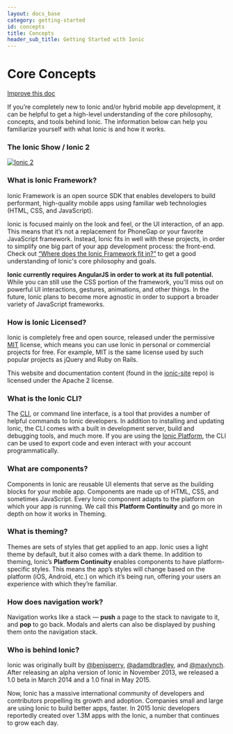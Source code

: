 ```yaml
---
layout: docs_base
category: getting-started
id: concepts
title: Concepts
header_sub_title: Getting Started with Ionic
---
```



# Core Concepts

<a class="improve-v2-docs" href='https://github.com/driftyco/ionic-site/edit/master/docs/getting-started/concepts/index.md'>Improve this doc</a>

If you’re completely new to Ionic and/or hybrid mobile app development, it can be helpful to get a high-level understanding of the core philosophy, concepts, and tools behind Ionic. The information below can help you familiarize yourself with what Ionic is and how it works.

### The Ionic Show / Ionic 2
[![Ionic 2](http://img.youtube.com/vi/u6BFxtv_L-8/0.jpg)](http://www.youtube.com/watch?v=u6BFxtv_L-8)

### What is Ionic Framework?

Ionic Framework is an open source SDK that enables developers to build performant, high-quality mobile apps using familiar web technologies (HTML, CSS, and JavaScript).

Ionic is focused mainly on the look and feel, or the UI interaction, of an app. This means that it’s not a replacement for PhoneGap or your favorite JavaScript framework. Instead, Ionic fits in well with these projects, in order to simplify one big part of your app development process: the front-end. Check out [“Where does the Ionic Framework fit in?”](http://blog.ionic.io/where-does-the-ionic-framework-fit-in/) to get a good understanding of Ionic's core philosophy and goals.

**Ionic currently requires AngularJS in order to work at its full potential.** While you can still use the CSS portion of the framework, you'll miss out on powerful UI interactions, gestures, animations, and other things. In the future, Ionic plans to become more agnostic in order to support a broader variety of JavaScript frameworks.

### How is Ionic Licensed?

Ionic is completely free and open source, released under the permissive [MIT](http://opensource.org/licenses/MIT) license, which means you can use Ionic in personal or commercial projects for free. For example, MIT is the same license used by such popular projects as jQuery and Ruby on Rails.

This website and documentation content (found in the [ionic-site](https://github.com/driftyco/ionic-site) repo) is licensed under the Apache 2 license.

### What is the Ionic CLI?

The [CLI](../../resources/what-is/#cli), or command line interface, is a tool that provides a number of helpful commands to Ionic developers. In addition to installing and updating Ionic, the CLI comes with a built in development server, build and debugging tools, and much more. If you are using the [Ionic Platform](http://ionic.io/), the CLI can be used to export code and even interact with your account programmatically.

### What are components?

Components in Ionic are reusable UI elements that serve as the building blocks for your mobile app. Components are made up of HTML, CSS, and sometimes JavaScript. Every Ionic component adapts to the platform on which your app is running. We call this **Platform Continuity** and go more in depth on how it works in Theming.

### What is theming?

Themes are sets of styles that get applied to an app. Ionic uses a light theme by default, but it also comes with a dark theme. In addition to theming, Ionic’s **Platform Continuity** enables components to have platform-specific styles. This means the app’s styles will change based on the platform (iOS, Android, etc.) on which it’s being run, offering your users an experience with which they’re familiar.

### How does navigation work?

Navigation works like a stack &mdash; **push** a page to the stack to navigate to it, and **pop** to go back. Modals and alerts can also be displayed by pushing them onto the navigation stack.

### Who is behind Ionic?

Ionic was originally built by [@benjsperry](https://twitter.com/benjsperry), [@adamdbradley](https://twitter.com/adamdbradley), and [@maxlynch](https://twitter.com/maxlynch). After releasing an alpha version of Ionic in November 2013, we released a 1.0 beta in March 2014 and a 1.0 final in May 2015.

Now, Ionic has a massive international community of developers and contributors propelling its growth and adoption. Companies small and large are using Ionic to build better apps, faster. In 2015 Ionic developers reportedly created over 1.3M apps with the Ionic, a number that continues to grow each day.
